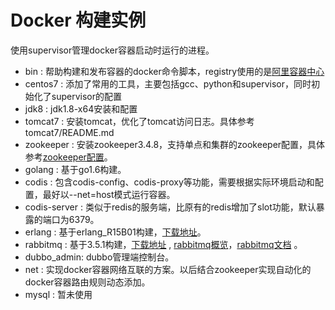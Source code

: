 # Docker 构建实例
使用supervisor管理docker容器启动时运行的进程。

* bin : 帮助构建和发布容器的docker命令脚本，registry使用的是[阿里容器中心](registry.aliyuncs.com)
* centos7 : 添加了常用的工具，主要包括gcc、python和supervisor，同时初始化了supervisor的配置
* jdk8 : jdk1.8-x64安装和配置
* tomcat7 : 安装tomcat，优化了tomcat访问日志。具体参考tomcat7/README.md
* zookeeper : 安装zookeeper3.4.8，支持单点和集群的zookeeper配置，具体参考[zookeeper配置](https://github.com/lp895876294/docker/tree/master/zookeeper)。
* golang : 基于go1.6构建。
* codis : 包含codis-config、codis-proxy等功能，需要根据实际环境启动和配置，最好以--net=host模式运行容器。
* codis-server : 类似于redis的服务端，比原有的redis增加了slot功能，默认暴露的端口为6379。
* erlang : 基于erlang_R15B01构建，[下载地址](https://www.erlang.org/downloads)。
* rabbitmq : 基于3.5.1构建，[下载地址](http://www.rabbitmq.com/releases/rabbitmq-server/) , [rabbitmq概览](http://www.rabbitmq.com/getstarted.html)，[rabbitmq文档](http://www.rabbitmq.com/documentation.html) 。
* dubbo_admin: dubbo管理端控制台。
* net : 实现docker容器网络互联的方案。以后结合zookeeper实现自动化的docker容器路由规则动态添加。
* mysql : 暂未使用
